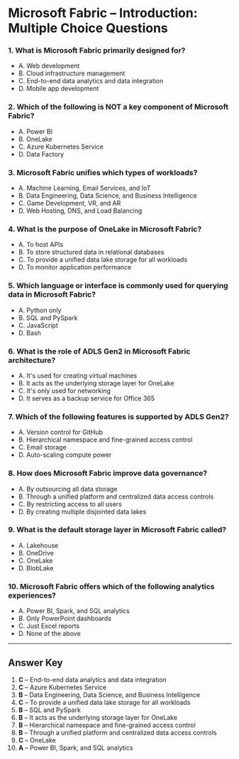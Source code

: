 
# Microsoft Fabric – Introduction: Multiple Choice Questions

### 1. What is Microsoft Fabric primarily designed for?
- A. Web development  
- B. Cloud infrastructure management  
- C. End-to-end data analytics and data integration  
- D. Mobile app development  

### 2. Which of the following is NOT a key component of Microsoft Fabric?
- A. Power BI  
- B. OneLake  
- C. Azure Kubernetes Service  
- D. Data Factory  

### 3. Microsoft Fabric unifies which types of workloads?
- A. Machine Learning, Email Services, and IoT  
- B. Data Engineering, Data Science, and Business Intelligence  
- C. Game Development, VR, and AR  
- D. Web Hosting, DNS, and Load Balancing  

### 4. What is the purpose of OneLake in Microsoft Fabric?
- A. To host APIs  
- B. To store structured data in relational databases  
- C. To provide a unified data lake storage for all workloads  
- D. To monitor application performance  

### 5. Which language or interface is commonly used for querying data in Microsoft Fabric?
- A. Python only  
- B. SQL and PySpark  
- C. JavaScript  
- D. Bash  

### 6. What is the role of ADLS Gen2 in Microsoft Fabric architecture?
- A. It's used for creating virtual machines  
- B. It acts as the underlying storage layer for OneLake  
- C. It's only used for networking  
- D. It serves as a backup service for Office 365  

### 7. Which of the following features is supported by ADLS Gen2?
- A. Version control for GitHub  
- B. Hierarchical namespace and fine-grained access control  
- C. Email storage  
- D. Auto-scaling compute power  

### 8. How does Microsoft Fabric improve data governance?
- A. By outsourcing all data storage  
- B. Through a unified platform and centralized data access controls  
- C. By restricting access to all users  
- D. By creating multiple disjointed data lakes  

### 9. What is the default storage layer in Microsoft Fabric called?
- A. Lakehouse  
- B. OneDrive  
- C. OneLake  
- D. BlobLake  

### 10. Microsoft Fabric offers which of the following analytics experiences?
- A. Power BI, Spark, and SQL analytics  
- B. Only PowerPoint dashboards  
- C. Just Excel reports  
- D. None of the above  

---

## Answer Key

1. **C** – End-to-end data analytics and data integration  
2. **C** – Azure Kubernetes Service  
3. **B** – Data Engineering, Data Science, and Business Intelligence  
4. **C** – To provide a unified data lake storage for all workloads  
5. **B** – SQL and PySpark  
6. **B** – It acts as the underlying storage layer for OneLake  
7. **B** – Hierarchical namespace and fine-grained access control  
8. **B** – Through a unified platform and centralized data access controls  
9. **C** – OneLake  
10. **A** – Power BI, Spark, and SQL analytics  
